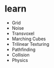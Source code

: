 # learn
- Grid
- Noise
- Transvoxel
- Marching Cubes
- Trilinear Texturing
- Pathfinding
- Collision
- Physics
